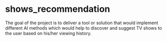 # shows_recommendation
The goal of the project is to deliver a tool or solution that would implement different AI methods which would help to discover and suggest TV shows to the user based on his/her viewing history.
